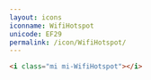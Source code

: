 ```yaml
---
layout: icons
iconname: WifiHotspot
unicode: EF29
permalink: /icon/WifiHotspot/
---
```


``` html
<i class="mi mi-WifiHotspot"></i>
```
